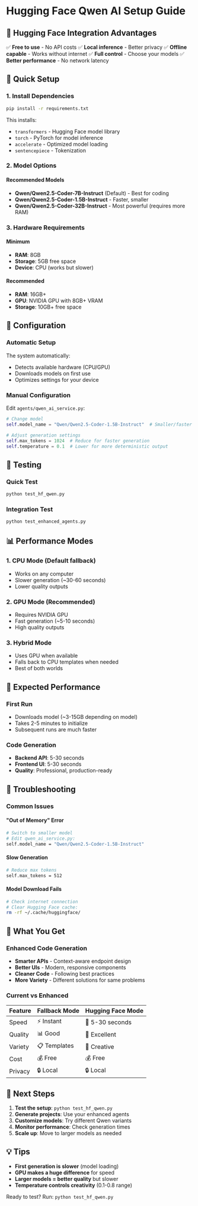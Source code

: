 # Hugging Face Qwen AI Setup Guide

## 🤗 Hugging Face Integration Advantages

✅ **Free to use** - No API costs
✅ **Local inference** - Better privacy
✅ **Offline capable** - Works without internet
✅ **Full control** - Choose your models
✅ **Better performance** - No network latency

## 🚀 Quick Setup

### 1. Install Dependencies

```bash
pip install -r requirements.txt
```

This installs:

- `transformers` - Hugging Face model library
- `torch` - PyTorch for model inference
- `accelerate` - Optimized model loading
- `sentencepiece` - Tokenization

### 2. Model Options

#### Recommended Models

- **Qwen/Qwen2.5-Coder-7B-Instruct** (Default) - Best for coding
- **Qwen/Qwen2.5-Coder-1.5B-Instruct** - Faster, smaller
- **Qwen/Qwen2.5-Coder-32B-Instruct** - Most powerful (requires more RAM)

### 3. Hardware Requirements

#### Minimum

- **RAM**: 8GB
- **Storage**: 5GB free space
- **Device**: CPU (works but slower)

#### Recommended

- **RAM**: 16GB+
- **GPU**: NVIDIA GPU with 8GB+ VRAM
- **Storage**: 10GB+ free space

## 🔧 Configuration

### Automatic Setup

The system automatically:

- Detects available hardware (CPU/GPU)
- Downloads models on first use
- Optimizes settings for your device

### Manual Configuration

Edit `agents/qwen_ai_service.py`:

```python
# Change model
self.model_name = "Qwen/Qwen2.5-Coder-1.5B-Instruct"  # Smaller/faster

# Adjust generation settings
self.max_tokens = 1024  # Reduce for faster generation
self.temperature = 0.1  # Lower for more deterministic output
```

## 🧪 Testing

### Quick Test

```bash
python test_hf_qwen.py
```

### Integration Test

```bash
python test_enhanced_agents.py
```

## 📊 Performance Modes

### 1. CPU Mode (Default fallback)

- Works on any computer
- Slower generation (~30-60 seconds)
- Lower quality outputs

### 2. GPU Mode (Recommended)

- Requires NVIDIA GPU
- Fast generation (~5-10 seconds)
- High quality outputs

### 3. Hybrid Mode

- Uses GPU when available
- Falls back to CPU templates when needed
- Best of both worlds

## 🎯 Expected Performance

### First Run

- Downloads model (~3-15GB depending on model)
- Takes 2-5 minutes to initialize
- Subsequent runs are much faster

### Code Generation

- **Backend API**: 5-30 seconds
- **Frontend UI**: 5-30 seconds
- **Quality**: Professional, production-ready

## 🐛 Troubleshooting

### Common Issues

#### "Out of Memory" Error

```bash
# Switch to smaller model
# Edit qwen_ai_service.py:
self.model_name = "Qwen/Qwen2.5-Coder-1.5B-Instruct"
```

#### Slow Generation

```bash
# Reduce max tokens
self.max_tokens = 512
```

#### Model Download Fails

```bash
# Check internet connection
# Clear Hugging Face cache:
rm -rf ~/.cache/huggingface/
```

## 🎉 What You Get

### Enhanced Code Generation

- **Smarter APIs** - Context-aware endpoint design
- **Better UIs** - Modern, responsive components
- **Cleaner Code** - Following best practices
- **More Variety** - Different solutions for same problems

### Current vs Enhanced

| Feature | Fallback Mode | Hugging Face Mode |
|---------|---------------|-------------------|
| Speed | ⚡ Instant | 🔄 5-30 seconds |
| Quality | 📊 Good | 🌟 Excellent |
| Variety | 📋 Templates | 🎨 Creative |
| Cost | 💰 Free | 💰 Free |
| Privacy | 🔒 Local | 🔒 Local |

## 🚀 Next Steps

1. **Test the setup**: `python test_hf_qwen.py`
2. **Generate projects**: Use your enhanced agents
3. **Customize models**: Try different Qwen variants
4. **Monitor performance**: Check generation times
5. **Scale up**: Move to larger models as needed

## 💡 Tips

- **First generation is slower** (model loading)
- **GPU makes a huge difference** for speed
- **Larger models = better quality** but slower
- **Temperature controls creativity** (0.1-0.8 range)

Ready to test? Run: `python test_hf_qwen.py`
